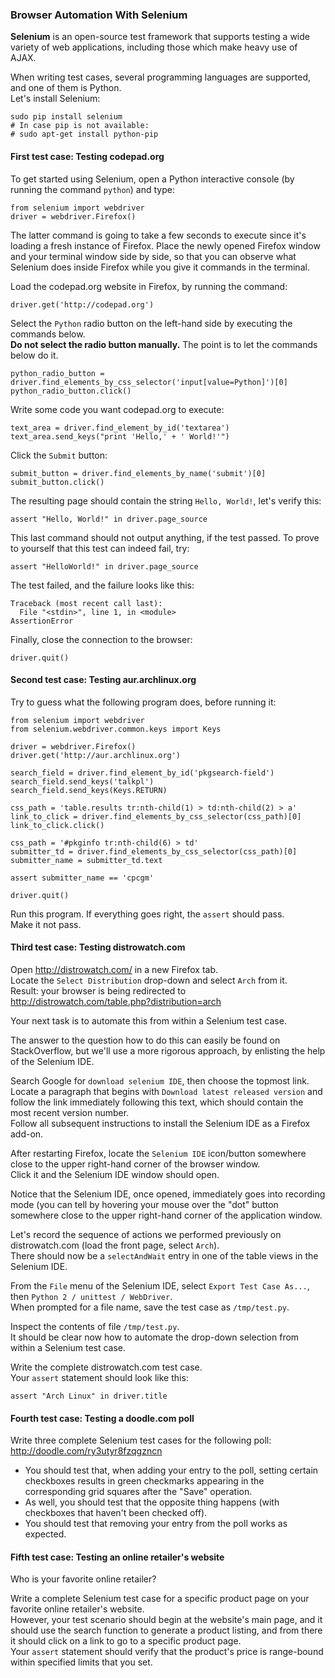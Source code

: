 ### Browser Automation With Selenium

**Selenium** is an open-source test framework that supports testing a wide variety of web applications, including those which make heavy use of AJAX.

When writing test cases, several programming languages are supported, and one of them is Python.  
Let's install Selenium:
```
sudo pip install selenium
# In case pip is not available:
# sudo apt-get install python-pip
```

#### First test case: Testing codepad.org

To get started using Selenium, open a Python interactive console (by running the command `python`) and type:
```
from selenium import webdriver
driver = webdriver.Firefox()
```
The latter command is going to take a few seconds to execute since it's loading a fresh instance of Firefox. Place the newly opened Firefox window and your terminal window side by side, so that you can observe what Selenium does inside Firefox while you give it commands in the terminal.

Load the codepad.org website in Firefox, by running the command:
```
driver.get('http://codepad.org')
```
Select the `Python` radio button on the left-hand side by executing the commands below.  
**Do not select the radio button manually.** The point is to let the commands below do it.
```
python_radio_button = driver.find_elements_by_css_selector('input[value=Python]')[0]
python_radio_button.click()
```
Write some code you want codepad.org to execute:
```
text_area = driver.find_element_by_id('textarea')
text_area.send_keys("print 'Hello,' + ' World!'")
```
Click the `Submit` button:
```
submit_button = driver.find_elements_by_name('submit')[0]
submit_button.click()
```
The resulting page should contain the string `Hello, World!`, let's verify this:
```
assert "Hello, World!" in driver.page_source
```
This last command should not output anything, if the test passed. To prove to yourself that this test can indeed fail, try:
```
assert "HelloWorld!" in driver.page_source
```
The test failed, and the failure looks like this:
```
Traceback (most recent call last):
  File "<stdin>", line 1, in <module>
AssertionError
```
Finally, close the connection to the browser:
```
driver.quit()
```

#### Second test case: Testing aur.archlinux.org

Try to guess what the following program does, before running it:
```
from selenium import webdriver
from selenium.webdriver.common.keys import Keys

driver = webdriver.Firefox()
driver.get('http://aur.archlinux.org')

search_field = driver.find_element_by_id('pkgsearch-field')
search_field.send_keys('talkpl')
search_field.send_keys(Keys.RETURN)

css_path = 'table.results tr:nth-child(1) > td:nth-child(2) > a'
link_to_click = driver.find_elements_by_css_selector(css_path)[0]
link_to_click.click()

css_path = '#pkginfo tr:nth-child(6) > td'
submitter_td = driver.find_elements_by_css_selector(css_path)[0]
submitter_name = submitter_td.text

assert submitter_name == 'cpcgm'

driver.quit()
```
Run this program. If everything goes right, the `assert` should pass.  
Make it not pass.

#### Third test case: Testing distrowatch.com

Open http://distrowatch.com/ in a new Firefox tab.  
Locate the `Select Distribution` drop-down and select `Arch` from it.  
Result: your browser is being redirected to http://distrowatch.com/table.php?distribution=arch

Your next task is to automate this from within a Selenium test case.

The answer to the question how to do this can easily be found on StackOverflow, but we'll use a more rigorous approach, by enlisting the help of the Selenium IDE.

Search Google for `download selenium IDE`, then choose the topmost link.  
Locate a paragraph that begins with `Download latest released version` and follow the link immediately following this text, which should contain the most recent version number.  
Follow all subsequent instructions to install the Selenium IDE as a Firefox add-on.

After restarting Firefox, locate the `Selenium IDE` icon/button somewhere close to the upper right-hand corner of the browser window.  
Click it and the Selenium IDE window should open.

Notice that the Selenium IDE, once opened, immediately goes into recording mode (you can tell by hovering your mouse over the "dot" button somewhere close to the upper right-hand corner of the application window.

Let's record the sequence of actions we performed previously on distrowatch.com (load the front page, select `Arch`).  
There should now be a `selectAndWait` entry in one of the table views in the Selenium IDE.

From the `File` menu of the Selenium IDE, select `Export Test Case As...`, then `Python 2 / unittest / WebDriver`.  
When prompted for a file name, save the test case as `/tmp/test.py`.

Inspect the contents of file `/tmp/test.py`.  
It should be clear now how to automate the drop-down selection from within a Selenium test case.

Write the complete distrowatch.com test case.  
Your `assert` statement should look like this:
```
assert "Arch Linux" in driver.title
```

#### Fourth test case: Testing a doodle.com poll

Write three complete Selenium test cases for the following poll:  
http://doodle.com/ry3utyr8fzqgzncn

- You should test that, when adding your entry to the poll, setting certain checkboxes results in green checkmarks appearing in the corresponding grid squares after the "Save" operation.
- As well, you should test that the opposite thing happens (with checkboxes that haven't been checked off).
- You should test that removing your entry from the poll works as expected.

#### Fifth test case: Testing an online retailer's website

Who is your favorite online retailer?

Write a complete Selenium test case for a specific product page on your favorite online retailer's website.  
However, your test scenario should begin at the website's main page, and it should use the search function to generate a product listing, and from there it should click on a link to go to a specific product page.  
Your `assert` statement should verify that the product's price is range-bound within specified limits that you set.

